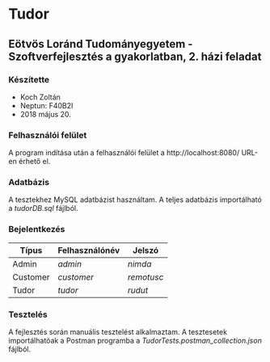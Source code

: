 Tudor
=====
## Eötvös Loránd Tudományegyetem - Szoftverfejlesztés a gyakorlatban, 2. házi feladat

### Készítette
- Koch Zoltán
- Neptun: F40B2I
- 2018 május 20.

### Felhasználói felület
A program indítása után a felhasználói felület a http://localhost:8080/ URL-en érhető el.

### Adatbázis
A tesztekhez MySQL adatbázist használtam. A teljes adatbázis importálható a *tudorDB.sql* fájlból.

### Bejelentkezés

Típus | Felhasználónév | Jelszó
--- | --- | ---
Admin | *admin* | *nimda*
Customer | *customer* | *remotusc*
Tudor | *tudor* | *rudut*

### Tesztelés
A fejlesztés során manuális tesztelést alkalmaztam. A tesztesetek importálhatóak a Postman programba a *TudorTests.postman_collection.json* fájlból.
